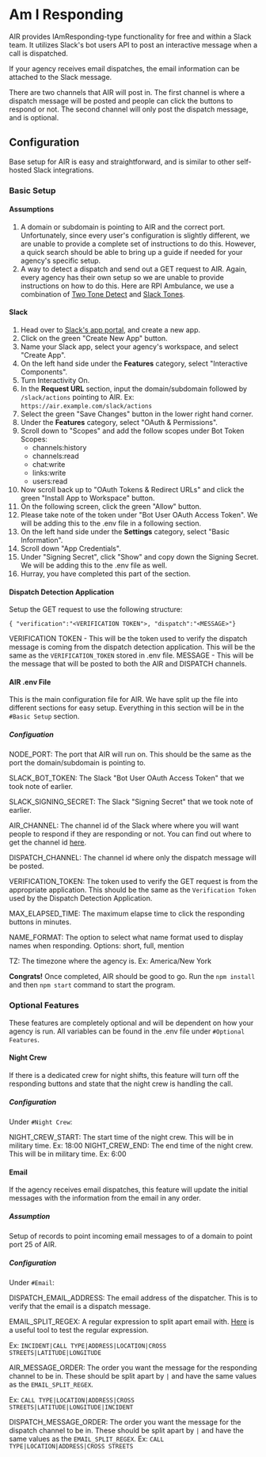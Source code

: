 # Am I Responding

AIR provides IAmResponding-type functionality for free and within a Slack team. It utilizes Slack's bot users API to post an interactive message when a call is dispatched. 

If your agency receives email dispatches, the email information can be attached to the Slack message.

There are two channels that AIR will post in. The first channel is where a dispatch message will be posted and people can click the buttons to respond or not. The second channel will only post the dispatch message, and is optional.
## Configuration

Base setup for AIR is easy and straightforward, and is similar to other self-hosted Slack integrations.
### Basic Setup

#### Assumptions

1. A domain or subdomain is pointing to AIR and the correct port. Unfortunately, since every user's configuration is slightly different, we are unable to provide a complete set of instructions to do this. However, a quick search should be able to bring up a guide if needed for your agency's specific setup.
2. A way to detect a dispatch and send out a GET request to AIR. Again, every agency has their own setup so we are unable to provide instructions on how to do this. Here are RPI Ambulance, we use a combination of [Two Tone Detect](https://www.twotonedetect.net/) and [Slack Tones](https://github.com/rpiambulance/slack-tones).


#### Slack

1. Head over to [Slack's app portal](https://api.slack.com/apps), and create a new app.
1. Click on the green "Create New App" button.
1. Name your Slack app, select your agency's workspace, and select "Create App".
1. On the left hand side under the **Features** category, select "Interactive Components".
1. Turn Interactivity On.
1. In the **Request URL** section, input the domain/subdomain followed by `/slack/actions` pointing to AIR. Ex: `https://air.example.com/slack/actions`
1. Select the green "Save Changes" button in the lower right hand corner.
1. Under the **Features** category, select "OAuth & Permissions".
1. Scroll down to "Scopes" and add the follow scopes under Bot Token Scopes:
    * channels:history
    * channels:read
    * chat:write
    * links:write
    * users:read
1. Now scroll back up to "OAuth Tokens & Redirect URLs" and click the green "Install App to Workspace" button.
1. On the following screen, click the green "Allow" button.
1. Please take note of the token under "Bot User OAuth Access Token". We will be adding this to the .env file in a following section.
1. On the left hand side under the **Settings** category, select "Basic Information".
1. Scroll down "App Credentials".
1. Under "Signing Secret", click "Show" and copy down the Signing Secret. We will be adding this to the .env file as well.
1. Hurray, you have completed this part of the section.


#### Dispatch Detection Application

Setup the GET request to use the following structure: 

`{ "verification":"<VERIFICATION TOKEN">, "dispatch":"<MESSAGE>"}`

VERIFICATION TOKEN - This will be the token used to verify the dispatch message is coming from the dispatch detection application. This will be the same as the `VERIFICATION_TOKEN` stored in .env file.
MESSAGE - This will be the message that will be posted to both the AIR and DISPATCH channels.

#### AIR .env File

This is the main configuration file for AIR. We have split up the file into different sections for easy setup. Everything in this section will be in the `#Basic Setup` section.

##### Configuation

NODE_PORT: The port that AIR will run on. This should be the same as the port the domain/subdomain is pointing to.

SLACK_BOT_TOKEN: The Slack "Bot User OAuth Access Token" that we took note of earlier.

SLACK_SIGNING_SECRET: The Slack "Signing Secret" that we took note of earlier.

AIR_CHANNEL: The channel id of the Slack where where you will want people to respond if they are responding or not. You can find out where to get the channel id [here](https://www.wikihow.com/Find-a-Channel-ID-on-Slack-on-PC-or-Mac).

DISPATCH_CHANNEL: The channel id where only the dispatch message will be posted.

VERIFICATION_TOKEN: The token used to verify the GET request is from the appropriate application. This should be the same as the `Verification Token` used by the Dispatch Detection Application.

MAX_ELAPSED_TIME: The maximum elapse time to click the responding buttons in minutes.

NAME_FORMAT: The option to select what name format used to display names when responding. Options: short, full, mention

TZ: The timezone where the agency is. Ex: America/New York

**Congrats!** Once completed, AIR should be good to go. Run the `npm install` and then `npm start` command to start the program. 

### Optional Features

These features are completely optional and will be dependent on how your agency is run. All variables can be found in the .env file under `#Optional Features`.

#### Night Crew

If there is a dedicated crew for night shifts, this feature will turn off the responding buttons and state that the night crew is handling the call.

##### Configuration

Under `#Night Crew`:

NIGHT_CREW_START: The start time of the night crew. This will be in military time. Ex: 18:00
NIGHT_CREW_END: The end time of the night crew. This will be in military time. Ex: 6:00

#### Email

If the agency receives email dispatches, this feature will update the initial messages with the information from the email in any order.

##### Assumption

Setup of records to point incoming email messages to of a domain to point port 25 of AIR.

##### Configuration

Under `#Email`:

DISPATCH_EMAIL_ADDRESS: The email address of the dispatcher. This is to verify that the email is a dispatch message.

EMAIL_SPLIT_REGEX: A regular expression to split apart email with. [Here](https://regex101.com/) is a useful tool to test the regular expression.

Ex: `INCIDENT|CALL TYPE|ADDRESS|LOCATION|CROSS STREETS|LATITUDE|LONGITUDE`

AIR_MESSAGE_ORDER: The order you want the message for the responding channel to be in. These should be split apart by `|` and have the same values as the `EMAIL_SPLIT_REGEX`. 

Ex: `CALL TYPE|LOCATION|ADDRESS|CROSS STREETS|LATITUDE|LONGITUDE|INCIDENT`

DISPATCH_MESSAGE_ORDER: The order you want the message for the dispatch channel to be in. These should be split apart by `|` and have the same values as the `EMAIL_SPLIT_REGEX`. Ex: 
`CALL TYPE|LOCATION|ADDRESS|CROSS STREETS`

